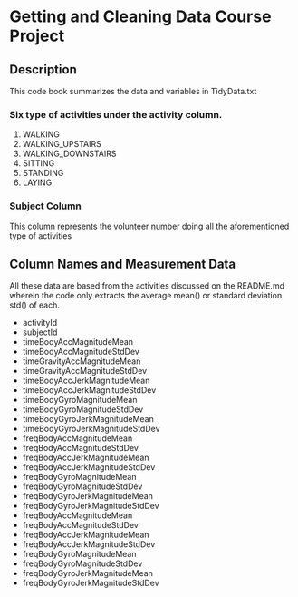 # Getting and Cleaning Data Course Project

## Description
This code book summarizes the data and variables in TidyData.txt 

### Six type of activities under the activity column.
1. WALKING
2. WALKING_UPSTAIRS
3. WALKING_DOWNSTAIRS
4. SITTING
5. STANDING
6. LAYING

### Subject Column
This column represents the volunteer number doing all the aforementioned type of activities


## Column Names and Measurement Data
All these data are based from the activities discussed on the README.md wherein the code only extracts the average mean() or standard deviation std() of each.

- activityId
- subjectId
- timeBodyAccMagnitudeMean 
- timeBodyAccMagnitudeStdDev
- timeGravityAccMagnitudeMean 
- timeGravityAccMagnitudeStdDev
- timeBodyAccJerkMagnitudeMean 
- timeBodyAccJerkMagnitudeStdDev
- timeBodyGyroMagnitudeMean 
- timeBodyGyroMagnitudeStdDev
- timeBodyGyroJerkMagnitudeMean 
- timeBodyGyroJerkMagnitudeStdDev
- freqBodyAccMagnitudeMean 
- freqBodyAccMagnitudeStdDev 
- freqBodyAccJerkMagnitudeMean
- freqBodyAccJerkMagnitudeStdDev 
- freqBodyGyroMagnitudeMean
- freqBodyGyroMagnitudeStdDev 
- freqBodyGyroJerkMagnitudeMean
- freqBodyGyroJerkMagnitudeStdDev
- freqBodyAccMagnitudeMean 
- freqBodyAccMagnitudeStdDev
- freqBodyAccJerkMagnitudeMean
- freqBodyAccJerkMagnitudeStdDev 
- freqBodyGyroMagnitudeMean
- freqBodyGyroMagnitudeStdDev 
- freqBodyGyroJerkMagnitudeMean
- freqBodyGyroJerkMagnitudeStdDev
